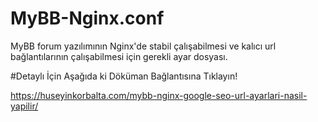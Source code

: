 # MyBB-Nginx.conf
MyBB forum yazılımının Nginx'de stabil çalışabilmesi ve kalıcı url bağlantılarının çalışabilmesi için gerekli ayar dosyası.

#Detaylı İçin Aşağıda ki Döküman Bağlantısına Tıklayın!

https://huseyinkorbalta.com/mybb-nginx-google-seo-url-ayarlari-nasil-yapilir/
